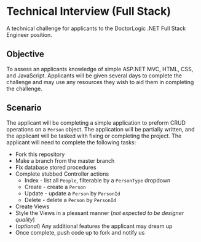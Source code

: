 # Technical Interview (Full Stack)

A technical challenge for applicants to the DoctorLogic .NET Full Stack Engineer position.


## Objective

To assess an applicants knowledge of simple ASP.NET MVC, HTML, CSS, and JavaScript. Applicants will be given several days to complete the challenge and may use any resources they wish to aid them in completing the challenge.


## Scenario

The applicant will be completing a simple application to preform CRUD operations on a `Person` object. The application will be partially written, and the applicant will be tasked with fixing or completing the project. The applicant will need to complete the following tasks:

* Fork this repository
* Make a branch from the master branch
* Fix database stored procedures
* Complete stubbed Controller actions
    * Index - list all `People`, filterable by a `PersonType` dropdown
    * Create - create a `Person`
    * Update - update a `Person` by `PersonId`
    * Delete - delete a `Person` by `PersonId`
* Create Views
* Style the Views in a pleasant manner (*not expected to be designer quality*)
* (*optional*) Any additional features the applicant may dream up
* Once complete, push code up to fork and notify us
